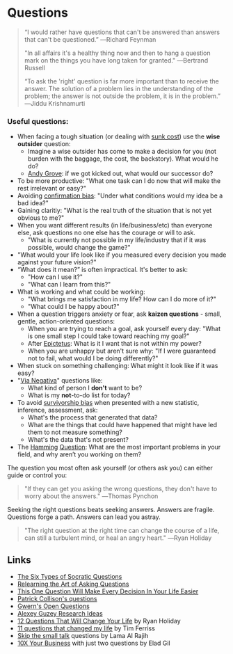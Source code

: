# Questions

> “I would rather have questions that can't be answered than answers that can't be questioned.” ―Richard Feynman
>
> "In all affairs it's a healthy thing now and then to hang a question mark on the things you have long taken for granted." ―Bertrand Russell
>
> “To ask the 'right' question is far more important than to receive the answer. The solution of a problem lies in the understanding of the problem; the answer is not outside the problem, it is in the problem.” ―Jiddu Krishnamurti

### Useful questions:

* When facing a tough situation \(or dealing with [sunk cost](https://en.wikipedia.org/wiki/Sunk_costs)\) use the **wise outsider** question:
  * Imagine a wise outsider has come to make a decision for you \(not burden with the baggage, the cost, the backstory\). What would he do?
  * [Andy Grove](https://en.wikipedia.org/wiki/Andrew_Grove): if we got kicked out, what would our successor do?
* To be more productive: "What one task can I do now that will make the rest irrelevant or easy?"
* Avoiding [confirmation bias](https://en.wikipedia.org/wiki/Confirmation_bias): "Under what conditions would my idea be a bad idea?"
* Gaining claritiy: "What is the real truth of the situation that is not yet obvious to me?"
* When you want different results \(in life/business/etc\) than everyone else, ask questions no one else has the courage or will to ask.
  * "What is currently not possible in my life/industry that if it was possible, would change the game?"
* "What would your life look like if you measured every decision you made against your future vision?"
* “What does it mean?” is often impractical. It's better to ask:
  * "How can I use it?"
  * "What can I learn from this?"
* What is working and what could be working:
  * "What brings me satisfaction in my life? How can I do more of it?"
  * "What could I be happy about?"
* When a question triggers anxiety or fear, ask **kaizen questions** - small, gentle, action-oriented questions:
  * When you are trying to reach a goal, ask yourself every day: "What is one small step I could take toward reaching my goal?"
  * After [Epictetus](https://en.wikisource.org/wiki/Epictetus,_the_Discourses_as_reported_by_Arrian,_the_Manual,_and_Fragments/Book_2/Chapter_13): What is it I want that is not within my power?
  * When you are unhappy but aren't sure why: "If I were guaranteed not to fail, what would I be doing differently?"
* When stuck on something challenging: What might it look like if it was easy?
* "[Via Negativa](https://en.wikipedia.org/wiki/Antifragile#Via_negativa)" questions like:
  * What kind of person I **don't** want to be?
  * What is my **not**-to-do list for today?
* To avoid [survivorship bias](https://en.wikipedia.org/wiki/Survivorship_bias) when presented with a new statistic, inference, assessment, ask:
  * What's the process that generated that data?
  * What are the things that could have happened that might have led them to not measure something?
  * What's the data that's not present?
* The [Hamming](https://www.lesswrong.com/posts/P5k3PGzebd5yYrYqd/the-hamming-question) [Question](http://www.paulgraham.com/hamming.html): What are the most important problems in your field, and why aren’t you working on them?

The question you most often ask yourself \(or others ask you\) can either guide or control you:

> "If they can get you asking the wrong questions, they don't have to worry about the answers." ―Thomas Pynchon

Seeking the right questions beats seeking answers. Answers are fragile. Questions forge a path. Answers can lead you astray.

> "The right question at the right time can change the course of a life, can still a turbulent mind, or heal an angry heart." ―Ryan Holiday

## Links

* [The Six Types of Socratic Questions](http://www.umich.edu/~elements/5e/probsolv/strategy/cthinking.htm)
* [Relearning the Art of Asking Questions](https://hbr.org/2015/03/relearning-the-art-of-asking-questions)
* [This One Question Will Make Every Decision In Your Life Easier](https://medium.com/@benjaminhardy/this-1-powerful-strategy-made-the-british-rowing-team-to-go-from-average-to-winning-olympic-gold-b859b7f6cda1)
* [Patrick Collison's questions](https://patrickcollison.com/questions)
* [Gwern's Open Questions](https://www.gwern.net/Questions)
* [Alexey Guzey Research Ideas](https://guzey.com/personal/research-ideas/)
* [12 Questions That Will Change Your Life](https://thoughtcatalog.com/ryan-holiday/2017/09/12-questions-that-will-change-your-life/) by Ryan Holiday
* [11 questions that changed my life](https://tim.blog/tag/11-questions-that-changed-my-life/) by Tim Ferriss
* [Skip the small talk](https://lamaalrajih.com/2019/07/24/skip-the-small-talk-part-one/) questions by Lama Al Rajih
* [10X Your Business](http://blog.eladgil.com/2010/10/10x-your-business.html) with just two questions by Elad Gil
